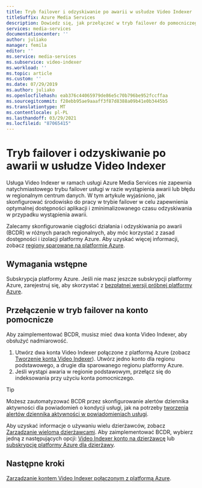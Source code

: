 ```yaml
---
title: Tryb failover i odzyskiwanie po awarii w usłudze Video Indexer
titleSuffix: Azure Media Services
description: Dowiedz się, jak przełączeć w tryb failover do pomocniczego konta Video Indexer w przypadku wystąpienia awarii lub awarii centrum danych.
services: media-services
documentationcenter: ''
author: juliako
manager: femila
editor: ''
ms.service: media-services
ms.subservice: video-indexer
ms.workload: ''
ms.topic: article
ms.custom: ''
ms.date: 07/29/2019
ms.author: juliako
ms.openlocfilehash: eab376c44065979de86e5c70b796be952fccffaa
ms.sourcegitcommit: f28ebb95ae9aaaff3f87d8388a09b41e0b3445b5
ms.translationtype: MT
ms.contentlocale: pl-PL
ms.lasthandoff: 03/29/2021
ms.locfileid: "87065415"
---
```

# <a name="video-indexer-failover-and-disaster-recovery"></a>Tryb failover i odzyskiwanie po awarii w usłudze Video Indexer

Usługa Video Indexer w ramach usługi Azure Media Services nie zapewnia natychmiastowego trybu failover usługi w razie wystąpienia awarii lub błędu w regionalnym centrum danych. W tym artykule wyjaśniono, jak skonfigurować środowisko do pracy w trybie failover w celu zapewnienia optymalnej dostępności aplikacji i zminimalizowanego czasu odzyskiwania w przypadku wystąpienia awarii.

Zalecamy skonfigurowanie ciągłości działania i odzyskiwania po awarii (BCDR) w różnych parach regionalnych, aby móc korzystać z zasad dostępności i izolacji platformy Azure. Aby uzyskać więcej informacji, zobacz [regiony sparowane na platformie Azure](../../best-practices-availability-paired-regions.md).

## <a name="prerequisites"></a>Wymagania wstępne

Subskrypcja platformy Azure. Jeśli nie masz jeszcze subskrypcji platformy Azure, zarejestruj się, aby skorzystać z [bezpłatnej wersji próbnej platformy Azure](https://azure.microsoft.com/free/).

## <a name="failover-to-a-secondary-account"></a>Przełączenie w tryb failover na konto pomocnicze

Aby zaimplementować BCDR, musisz mieć dwa konta Video Indexer, aby obsłużyć nadmiarowość.

1. Utwórz dwa konta Video Indexer połączone z platformą Azure (zobacz [Tworzenie konta Video Indexer](connect-to-azure.md)). Utwórz jedno konto dla regionu podstawowego, a drugie dla sparowanego regionu platformy Azure.
1. Jeśli wystąpi awaria w regionie podstawowym, przełącz się do indeksowania przy użyciu konta pomocniczego.

> [!TIP]
> Możesz zautomatyzować BCDR przez skonfigurowanie alertów dziennika aktywności dla powiadomień o kondycji usługi, jak na potrzeby [tworzenia alertów dziennika aktywności w powiadomieniach usługi](../../service-health/alerts-activity-log-service-notifications-portal.md).

Aby uzyskać informacje o używaniu wielu dzierżawców, zobacz [Zarządzanie wieloma dzierżawcami](manage-multiple-tenants.md). Aby zaimplementować BCDR, wybierz jedną z następujących opcji: [Video Indexer konto na dzierżawcę](manage-multiple-tenants.md#video-indexer-account-per-tenant) lub [subskrypcję platformy Azure dla dzierżawy](manage-multiple-tenants.md#azure-subscription-per-tenant).

## <a name="next-steps"></a>Następne kroki

[Zarządzanie kontem Video Indexer połączonym z platformą Azure](manage-account-connected-to-azure.md).
